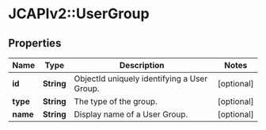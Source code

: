 # JCAPIv2::UserGroup

## Properties
Name | Type | Description | Notes
------------ | ------------- | ------------- | -------------
**id** | **String** | ObjectId uniquely identifying a User Group. | [optional] 
**type** | **String** | The type of the group. | [optional] 
**name** | **String** | Display name of a User Group. | [optional] 



